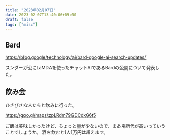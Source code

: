 ```yaml
---
title: "2023年02月07日"
date: 2023-02-07T13:40:06+09:00
draft: false
tags: ["misc"]
---
```


## Bard

<https://blog.google/technology/ai/bard-google-ai-search-updates/>

スンダーが公にLaMDAを使ったチャットAIであるBardの公開について発表した。

## 飲み会

ひさびさな人たちと飲みに行った。

<https://goo.gl/maps/zpLRdm79GDCdxG6t5>

ご飯は美味しかったけど、ちょっと量が少ないので、まあ場所代が高いっていうことでしょうか。
酒を飲むと1人1万円は超えます。
